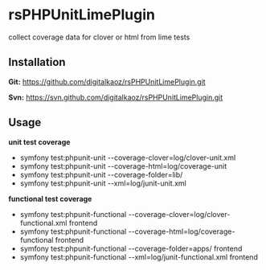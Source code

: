 rsPHPUnitLimePlugin
=======

collect coverage data for clover or html from lime tests

Installation
------------

**Git:** https://github.com/digitalkaoz/rsPHPUnitLimePlugin.git

**Svn:** https://svn.github.com/digitalkaoz/rsPHPUnitLimePlugin.git


Usage
-----

**unit test coverage**

* symfony test:phpunit-unit --coverage-clover=log/clover-unit.xml
* symfony test:phpunit-unit --coverage-html=log/coverage-unit
* symfony test:phpunit-unit --coverage-folder=lib/
* symfony test:phpunit-unit --xml=log/junit-unit.xml

**functional test coverage**

* symfony test:phpunit-functional --coverage-clover=log/clover-functional.xml frontend
* symfony test:phpunit-functional --coverage-html=log/coverage-functional frontend
* symfony test:phpunit-functional --coverage-folder=apps/ frontend
* symfony test:phpunit-functional --xml=log/junit-functional.xml frontend
